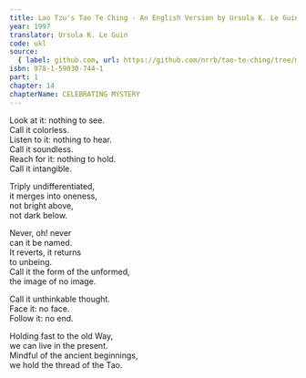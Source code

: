 ```yaml
---
title: Lao Tzu's Tao Te Ching - An English Version by Ursula K. Le Guin
year: 1997
translator: Ursula K. Le Guin
code: ukl
source:
  { label: github.com, url: https://github.com/nrrb/tao-te-ching/tree/master }
isbn: 978-1-59030-744-1
part: 1
chapter: 14
chapterName: CELEBRATING MYSTERY
---
```


Look at it: nothing to see.  
Call it colorless.  
Listen to it: nothing to hear.  
Call it soundless.  
Reach for it: nothing to hold.  
Call it intangible.

Triply undifferentiated,  
it merges into oneness,  
not bright above,  
not dark below.

Never, oh! never  
can it be named.  
It reverts, it returns  
to unbeing.  
Call it the form of the unformed,  
the image of no image.

Call it unthinkable thought.  
Face it: no face.  
Follow it: no end.

Holding fast to the old Way,  
we can live in the present.  
Mindful of the ancient beginnings,  
we hold the thread of the Tao.
